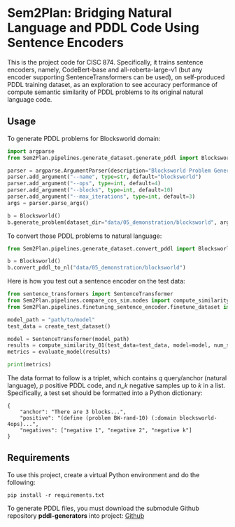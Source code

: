 # Sem2Plan: Bridging Natural Language and PDDL Code Using Sentence Encoders
This is the project code for CISC 874. Specifically, it trains sentence encoders, namely, CodeBert-base and all-roberta-large-v1 (but any encoder supporting SentenceTransformers can be used), on self-produced PDDL training dataset, as an exploration to see accuracy performance of compute semantic similarity of PDDL problems to its original natural language code. 

## Usage
To generate PDDL problems for Blocksworld domain:
```python
import argparse
from Sem2Plan.pipelines.generate_dataset.generate_pddl import Blocksworld

parser = argparse.ArgumentParser(description="Blocksworld Problem Generator")
parser.add_argument("--name", type=str, default="blocksworld")
parser.add_argument("--ops", type=int, default=4)
parser.add_argument("--blocks", type=int, default=10)
parser.add_argument("--max_iterations", type=int, default=3)
args = parser.parse_args()

b = Blocksworld()
b.generate_problem(dataset_dir="data/05_demonstration/blocksworld", args=args)
```

To convert those PDDL problems to natural language:
```python
from Sem2Plan.pipelines.generate_dataset.convert_pddl import Blocksworld

b = Blocksworld()
b.convert_pddl_to_nl("data/05_demonstration/blocksworld")
```

Here is how you test out a sentence encoder on the test data:
```python
from sentence_transformers import SentenceTransformer
from Sem2Plan.pipelines.compare_cos_sim.nodes import compute_similarity_01, evaluate_model
from Sem2Plan.pipelines.finetuning_sentence_encoder.finetune_dataset import create_test_dataset

model_path = "path/to/model"
test_data = create_test_dataset()

model = SentenceTransformer(model_path)
results = compute_similarity_01(test_data=test_data, model=model, num_samples=10)
metrics = evaluate_model(results)

print(metrics)
```

The data format to follow is a triplet, which contains *q* query/anchor (natural language), *p* positive PDDL code, and *n_k* negative samples up to *k* in a list. Specifically, a test set should be formatted into a Python dictionary:
```
{
    "anchor": "There are 3 blocks...", 
    "positive": "(define (problem BW-rand-10) (:domain blocksworld-4ops)...", 
    "negatives": ["negative 1", "negative 2", "negative k"]
}
```

## Requirements
To use this project, create a virtual Python environment and do the following:
```
pip install -r requirements.txt
```

To generate PDDL files, you must download the submodule Github repository **pddl-generators** into project: [Github](https://github.com/AI-Planning/pddl-generators)

